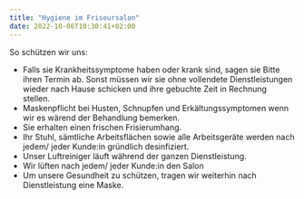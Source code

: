 ```yaml
---
title: "Hygiene im Friseursalon"
date: 2022-10-06T10:30:41+02:00
---
```

So schützen wir uns:

- Falls sie Krankheitssymptome haben oder krank sind, sagen sie Bitte ihren Termin ab. Sonst müssen wir sie ohne vollendete Dienstleistungen wieder nach Hause schicken und ihre gebuchte Zeit in Rechnung stellen.
- Maskenpflicht bei Husten, Schnupfen und Erkältungssymptomen wenn wir es wärend der Behandlung bemerken.
- Sie erhalten einen frischen Frisierumhang.
- Ihr Stuhl, sämtliche Arbeitsflächen sowie alle Arbeitsgeräte werden nach jedem/ jeder Kunde:in gründlich desinfiziert.
- Unser Luftreiniger läuft während der ganzen Dienstleistung.
- Wir lüften nach jedem/ jeder Kunde:in den Salon
- Um unsere Gesundheit zu schützen, tragen wir weiterhin nach Dienstleistung eine Maske.
